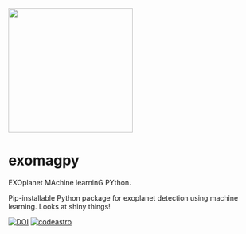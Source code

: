 <img src="https://github.com/quasoph/exomagpy/blob/main/Exomagpy_logo.png?raw=true" height="250" width="250" >

# exomagpy

EXOplanet MAchine learninG PYthon.

Pip-installable Python package for exoplanet detection using machine learning. Looks at shiny things!

[![DOI](https://zenodo.org/badge/506659730.svg)](https://zenodo.org/badge/latestdoi/506659730) [![codeastro](https://img.shields.io/badge/Made%20at-Code/Astro-blueviolet.svg)](https://semaphorep.github.io/codeastro/)
